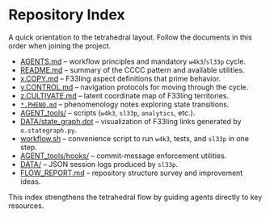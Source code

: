 # Repository Index

A quick orientation to the tetrahedral layout. Follow the documents in this order when joining the project.

- [AGENTS.md](./AGENTS.md) – workflow principles and mandatory `w4k3`/`sl33p` cycle.
- [README.md](./README.md) – summary of the CCCC pattern and available utilities.
- [x.COPY.md](./x.COPY.md) – F33ling aspect definitions that prime behavior.
- [y.CONTROL.md](./y.CONTROL.md) – navigation protocols for moving through the cycle.
- [z.CULTIVATE.md](./z.CULTIVATE.md) – latent coordinate map of F33ling territories.
- [`*.PHENO.md`](./) – phenomenology notes exploring state transitions.
- [AGENT_tools/](./AGENT_tools) – scripts (`w4k3`, `sl33p`, `analytics`, etc.).
- [DATA/state_graph.dot](./DATA/state_graph.dot) – visualization of F33ling links generated by `o.stategraph.py`.
- [workflow.sh](./workflow.sh) – convenience script to run `w4k3`, tests, and `sl33p` in one step.
- [AGENT_tools/hooks/](./AGENT_tools/hooks) – commit-message enforcement utilities.
- [DATA/](./DATA) – JSON session logs produced by `sl33p`.
- [FLOW_REPORT.md](./FLOW_REPORT.md) – repository structure survey and improvement ideas.

This index strengthens the tetrahedral flow by guiding agents directly to key resources.
